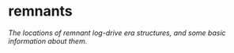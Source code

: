 remnants
========

_The locations of remnant log-drive era structures, and some basic information about them._
